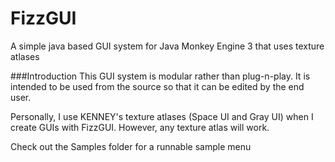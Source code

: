 # FizzGUI
A simple java based GUI system for Java Monkey Engine 3 that uses texture atlases 


###Introduction
This GUI system is modular rather than plug-n-play.  It is intended to be used from the source so that it can be edited by the end user.

Personally, I use KENNEY's texture atlases (Space UI and Gray UI) when I create GUIs with FizzGUI.  However, any texture atlas will work.

Check out the Samples folder for a runnable sample menu
